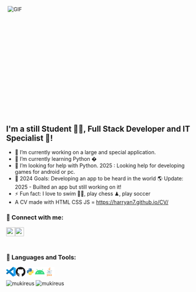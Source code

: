<img align="right" alt="GIF" src="https://github.com/abhisheknaiidu/abhisheknaiidu/blob/master/code.gif?raw=true" width="500" height="320" />

## I'm a still Student 👨‍🎓, Full Stack Developer and IT Specialist 🚀!
- 🔭 I’m currently working on a large and special application.
- 🌱 I’m currently learning Python �
- 🤔 I’m looking for help with Python. 2025 : Looking help for developing games for android or pc. 
- 🥅 2024 Goals: Developing an app to be heard in the world 🌎 Update: 2025 - Builted an app but still working on it!
- ⚡ Fun fact: I love to swim 🏊‍♀️, play chess ♟, play soccer 
- A CV made with HTML CSS JS = https://harryan7.github.io/CV/

### 📩 Connect with me:


[<img align="left" height="24" width="24" src="https://cdn.jsdelivr.net/npm/simple-icons@v4/icons/instagram.svg" />][instagram]
[<img align="left" height="24" width="24" src="https://cdn.jsdelivr.net/npm/simple-icons@v4/icons/gmail.svg" />][gmail]


<br />


[instagram]: https://www.instagram.com/emrenk7/
[gmail]: mailto:emrenakipa@gmail.com
<br />
### 🔧 Languages and Tools:

[<img align="left" alt="Visual Studio Code" width="26px" src="https://raw.githubusercontent.com/github/explore/80688e429a7d4ef2fca1e82350fe8e3517d3494d/topics/visual-studio-code/visual-studio-code.png" />][vsCode]

[<img align="left" alt="GitHub" width="26px" src="https://raw.githubusercontent.com/github/explore/78df643247d429f6cc873026c0622819ad797942/topics/github/github.png" />][github]

[<img align="left" alt="Python" width="26px" src="https://raw.githubusercontent.com/github/explore/cebd63002168a05a6a642f309227eefeccd92950/topics/python/python.png" />][python]
[<img align="left" alt="Android" width="26px" src="https://raw.githubusercontent.com/github/explore/80688e429a7d4ef2fca1e82350fe8e3517d3494d/topics/android/android.png" />][android]
[<img align="left" alt="Android" width="26px" src="https://raw.githubusercontent.com/github/explore/cebd63002168a05a6a642f309227eefeccd92950/topics/java/java.png" />][java]



<br />
<br />
<img height="180em" align="center" src="https://github-readme-stats.vercel.app/api?username=Harryan7&show_icons=true&locale=en&theme=algolia&include_all_commits=true&count_private=true" alt="mukireus"/>
  <img height="180em" align="center" src="https://github-readme-stats.vercel.app/api/top-langs?username=Harryan7&show_icons=true&locale=en&layout=compact&langs_count=8&theme=algolia" alt="mukireus"/>

[vsCode]: https://code.visualstudio.com/
[android]: https://www.android.com/
[github]: https://github.com/Harryan7
[python]: https://www.python.org/
[java]: https://www.java.com/


<br />
<br />


<!---
Harryan7/Harryan7 is a ✨ special ✨ repository because its `README.md` (this file) appears on your GitHub profile.
You can click the Preview link to take a look at your changes.
--->
